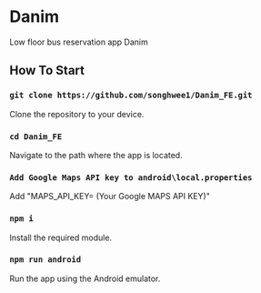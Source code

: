 # Danim

Low floor bus reservation app Danim

## How To Start

### `git clone https://github.com/songhwee1/Danim_FE.git`

Clone the repository to your device.

### `cd Danim_FE`

Navigate to the path where the app is located.

### `Add Google Maps API key to android\local.properties`

Add "MAPS_API_KEY= (Your Google MAPS API KEY)"

### `npm i`

Install the required module.

### `npm run android`

Run the app using the Android emulator.
